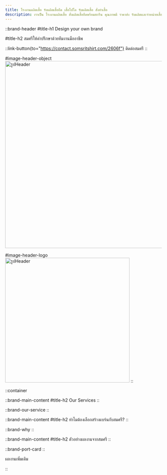 ```yaml
---
title: โรงงานผลิตเสื้อ รับผลิตเสื้อยืด เสื้อโปโล รับผลิตเสื้อ สั่งทำเสื้อ
description: เราเป็น โรงงานผลิตเสื้อ สั่งผลิตเสื้อยืดพร้อมสกรีน คุณภาพดี ราคาส่ง รับผลิตและจำหน่ายเสื้อ พร้อมสกรีนโลโก้ ทำแบรนด์ตัวเอง
---
```


::brand-header
#title-h1
Design your own brand

#title-h2
สมศรีให้คำปรึกษาด้วยทีมงานมืออาชีพ

::link-button{to="https://contact.somsritshirt.com/2606f"}
ติดต่อสมศรี
::

#image-header-object
<img
  src="/brand/shirt_your_design.png"
  alt="รูปHeader"
  class="w-[300px] sm:w-[400px] lg:w-[500px] xl:w-[600px] mx-auto"
  style="width:600px"
  />

#image-header-logo
<img
  src="/brand/logo-white-unsmushed.png"
  alt="รูปHeader"
  class="w-[300px] sm:w-[400px] lg:w-[400px] xl:w-[400px] mx-auto"
  style="width:400px"
  />
::

::container

::brand-main-content
#title-h2
Our Services
::

::brand-our-service
::

::brand-main-content
#title-h2
ทำไมต้องเลือกสร้างแบร์นกับสมศรี?
::

::brand-why
::

::brand-main-content
#title-h2
ตัวอย่างผลงานจากสมศรี
::

::brand-port-card
::

<LinkButton class="flex justify-center p-0 m-0" to="/portfolio">ผลงานเพิ่มเติม</LinkButton>

::
